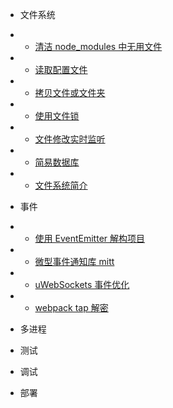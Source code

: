 * 文件系统
* * [清洁 node_modules 中无用文件](/fs/prune-node_modules.md)
* * [读取配置文件](/fs/read-config.md)
* * [拷贝文件或文件夹](/fs/copy.md)
* * [使用文件锁](/fs/file-lock.md)
* * [文件修改实时监听](/fs/watch.md)
* * [简易数据库](/fs/simple-db.md)
* * [文件系统简介](/fs/sys.md) 

* 事件
* * [使用 EventEmitter 解构项目](/event/event-emitter.md)
* * [微型事件通知库 mitt](/event/mitt.md)
* * [uWebSockets 事件优化](/event/uWebSockets.md)
* * [webpack tap 解密](/event/webpack-hook.md)

* 多进程

* 测试

* 调试

* 部署
